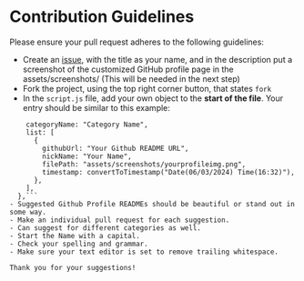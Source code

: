 # Contribution Guidelines

Please ensure your pull request adheres to the following guidelines:

- Create an [issue](https://github.com/gangadhararaoande/GitHub-Profile-README/issue), with the title as your name, and in the description put a screenshot of the customized GitHub profile page in the assets/screenshots/ (This will be needed in the next step)
- Fork the project, using the top right corner button, that states `fork`
- In the `script.js` file, add your own object to the **start of the file**. Your entry should be similar to this example:
``` {
    categoryName: "Category Name",
    list: [
      {
        githubUrl: "Your Github README URL",
        nickName: "Your Name",
        filePath: "assets/screenshots/yourprofileimg.png",
        timestamp: convertToTimestamp("Date(06/03/2024) Time(16:32)"),
      },
    ],
  },```
- Suggested Github Profile READMEs should be beautiful or stand out in some way.
- Make an individual pull request for each suggestion.
- Can suggest for different categories as well.
- Start the Name with a capital.
- Check your spelling and grammar.
- Make sure your text editor is set to remove trailing whitespace.

Thank you for your suggestions!
